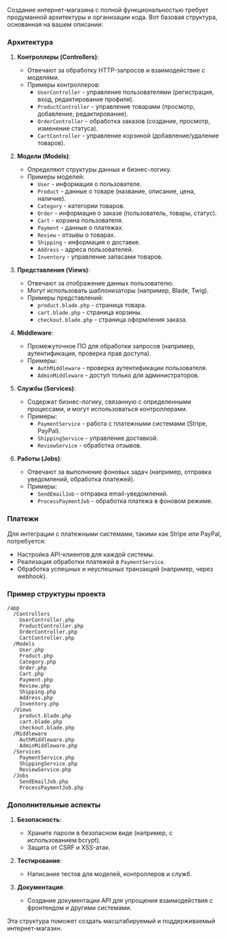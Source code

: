Создание интернет-магазина с полной функциональностью требует продуманной архитектуры и организации кода. Вот базовая структура, основанная на вашем описании:

### Архитектура

1. **Контроллеры (Controllers)**:
   - Отвечают за обработку HTTP-запросов и взаимодействие с моделями.
   - Примеры контроллеров:
     - `UserController` - управление пользователями (регистрация, вход, редактирование профиля).
     - `ProductController` - управление товарами (просмотр, добавление, редактирование).
     - `OrderController` - обработка заказов (создание, просмотр, изменение статуса).
     - `CartController` - управление корзиной (добавление/удаление товаров).

2. **Модели (Models)**:
   - Определяют структуры данных и бизнес-логику.
   - Примеры моделей:
     - `User` - информация о пользователе.
     - `Product` - данные о товаре (название, описание, цена, наличие).
     - `Category` - категории товаров.
     - `Order` - информация о заказе (пользователь, товары, статус).
     - `Cart` - корзина пользователя.
     - `Payment` - данные о платежах.
     - `Review` - отзывы о товарах.
     - `Shipping` - информация о доставке.
     - `Address` - адреса пользователей.
     - `Inventory` - управление запасами товаров.

3. **Представления (Views)**:
   - Отвечают за отображение данных пользователю.
   - Могут использовать шаблонизаторы (например, Blade, Twig).
   - Примеры представлений:
     - `product.blade.php` - страница товара.
     - `cart.blade.php` - страница корзины.
     - `checkout.blade.php` - страница оформления заказа.

4. **Middleware**:
   - Промежуточное ПО для обработки запросов (например, аутентификация, проверка прав доступа).
   - Примеры:
     - `AuthMiddleware` - проверка аутентификации пользователя.
     - `AdminMiddleware` - доступ только для администраторов.

5. **Службы (Services)**:
   - Содержат бизнес-логику, связанную с определенными процессами, и могут использоваться контроллерами.
   - Примеры:
     - `PaymentService` - работа с платежными системами (Stripe, PayPal).
     - `ShippingService` - управление доставкой.
     - `ReviewService` - обработка отзывов.

6. **Работы (Jobs)**:
   - Отвечают за выполнение фоновых задач (например, отправка уведомлений, обработка платежей).
   - Примеры:
     - `SendEmailJob` - отправка email-уведомлений.
     - `ProcessPaymentJob` - обработка платежа в фоновом режиме.

### Платежи

Для интеграции с платежными системами, такими как Stripe или PayPal, потребуется:
- Настройка API-клиентов для каждой системы.
- Реализация обработки платежей в `PaymentService`.
- Обработка успешных и неуспешных транзакций (например, через webhook).

### Пример структуры проекта

```
/app
  /Controllers
    UserController.php
    ProductController.php
    OrderController.php
    CartController.php
  /Models
    User.php
    Product.php
    Category.php
    Order.php
    Cart.php
    Payment.php
    Review.php
    Shipping.php
    Address.php
    Inventory.php
  /Views
    product.blade.php
    cart.blade.php
    checkout.blade.php
  /Middleware
    AuthMiddleware.php
    AdminMiddleware.php
  /Services
    PaymentService.php
    ShippingService.php
    ReviewService.php
  /Jobs
    SendEmailJob.php
    ProcessPaymentJob.php
```

### Дополнительные аспекты

1. **Безопасность**:
   - Храните пароли в безопасном виде (например, с использованием bcrypt).
   - Защита от CSRF и XSS-атак.

2. **Тестирование**:
   - Написание тестов для моделей, контроллеров и служб.

3. **Документация**:
   - Создание документации API для упрощения взаимодействия с фронтендом и другими системами.

Эта структура поможет создать масштабируемый и поддерживаемый интернет-магазин.